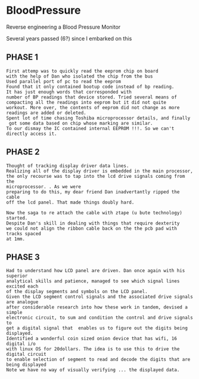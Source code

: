 # BloodPressure
Reverse engineering a Blood Pressure Monitor

Several years passed (6?) since I embarked on this
## PHASE 1
    First attemp was to quickly read the eeprom chip on board
    with the help of Dan who isolated the chip from the bus
    Used parallel port of pc to read the eeprom
    Found that it only contained bootup code instead of bp reading.
    It has just enough words that corresponded with 
    number of BP readings that device stored. Tried several means of
    compacting all the readings into eeprom but it did not quite
    workout. More over, the contents of eeprom did not change as more
    readings are added or deleted.
    Spent lot of time chasing Toshiba microprocessor details, and finally
     got some data based on chip whose marking are similar.
    To our dismay the IC contained internal EEPROM !!!. So we can't 
    directly access it.

## PHASE 2
    Thought of tracking display driver data lines.
    Realizing all of the display driver is embedded in the main processor,
    the only recourse was to tap into the lcd drive signals coming from the
    microprocessor. . As we were
    preparing to do this, my dear friend Dan inadvertantly ripped the cable
    off the lcd panel. That made things doubly hard. 

    Now the saga to re attach the cable with ztape (u bute technology) started.
    Despite Dan's skill in dealing with things that require dexterity
    we could not align the ribbon cable back on the the pcb pad with tracks spaced
    at 1mm. 

## PHASE 3
    Had to understand how LCD panel are driven. Dan once again with his superior
    analytical skills and patience, managed to see which signal lines excited each
    of the display segments and symbols on the LCD panel.
    Given the LCD segment control signals and the associated drive signals are analogue
    after considerable research into how these work in tandem, devised a simple
    electronic circuit, to sum and condition the control and drive signals to 
    get a digital signal that  enables us to figure out the digits being displayed. 
    Identified a wonderful coin sized onion device that has wifi, 16 digital i/o
    with linux OS for 20dollars. The idea is to use this to drive the digital circuit
    to enable selection of segment to read and decode the digits that are being displayed
    Note we have no way of visually verifying ... the displayed data.
